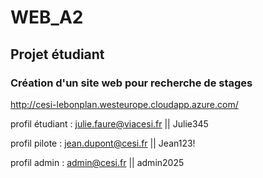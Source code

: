 # WEB_A2

## Projet étudiant

### Création d'un site web pour recherche de stages

http://cesi-lebonplan.westeurope.cloudapp.azure.com/

profil étudiant : julie.faure@viacesi.fr  || Julie345

profil pilote : 
jean.dupont@cesi.fr  || Jean123!

profil admin : 
admin@cesi.fr  ||  admin2025
